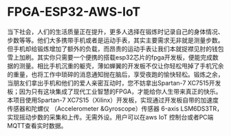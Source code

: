 # FPGA-ESP32-AWS-loT
当下社会，人们的生活质量正在提升，更多人选择在锻炼时记录自己的身体情况、步数等等。他们大多携带手机或者是运动手表，其实主要需求无非就是测量步数。但手机却给锻炼增加了额外的负载，而昂贵的运动手表让我们本就捉襟见肘的钱包雪上加刷。其实你只需要一个便携的搭载esp32芯片的fpga开发板，便能完成数据的测量。相比手机沉重的躯壳，薄如蝉翼的开发板不仅让你轻松甩掉了手机冗余的重量，也将工作中琐碎的消息通知抛在脑后，享受夜跑的愉快轻松。锻炼之余，当朋友们拿出手机和他们的爱人亲密互动时，您不妨拿出Spartan-7 XC7515开发板；因为只有这块集成了现代工业智慧的FPGA，才能给你人生带来真正的快乐。
本项目使用Spartan-7 XC7S15（Xilinx）开发板，实现通过开发板自带的加速度传感器和陀螺仪 （Accelerometer &Gyroscope）传感器 6-axis LSM6DS3TR，实现摇动步数的采集和上传。无需外设。用户可以在aws IoT 控制台或者PC端MQTT查看实时数据。
